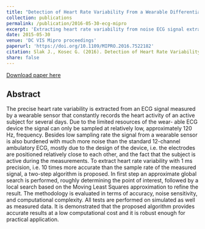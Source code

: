 ```yaml
---
title: "Detection of Heart Rate Variability From a Wearable Differential ECG Device"
collection: publications
permalink: /publication/2016-05-30-ecg-mipro
excerpt: 'Extracting heart rate variability from noise ECG signal extracted from mobile sensor'
date: 2015-05-30
venue: 'DC VIS Mipro proceedings'
paperurl: 'https://doi.org/10.1109/MIPRO.2016.7522182'
citation: Slak J., Kosec G. (2016). Detection of Heart Rate Variability From a Wearable Differential ECG Device, DC VIS Mipro proceedings, Croatia, Opatija, 30. May 2016.
share: false
---
```


[Download paper here]({{site.baseurl}}/files/CP_2016_SlakKosec_Mipro.pdf )

## Abstract

The precise heart rate variability is extracted from an ECG signal measured by a wearable sensor
that constantly records the heart activity of an active subject for several days. Due to the limited
resources of the wear- able ECG device the signal can only be sampled at relatively low,
approximately 120 Hz, frequency. Besides low sampling rate the signal from a wearable sensor is also
burdened with much more noise than the standard 12-channel ambulatory ECG, mostly due to the design
of the device, i.e. the electrodes are positioned relatively close to each other, and the fact
that the subject is active during the measurements. To extract heart rate variability with 1 ms
precision, i.e. 10 times more accurate than the sample rate of the measured signal, a two-step
algorithm is proposed. In first step an approximate global search is performed, roughly determining
the point of interest, followed by a local search based on the Moving Least Squares approximation
to refine the result. The methodology is evaluated in terms of accuracy, noise sensitivity, and
computational complexity. All tests are performed on simulated as well as measured data. It is
demonstrated that the proposed algorithm provides accurate results at a low computational cost and
it is robust enough for practical application.
